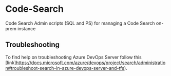 # Code-Search
Code Search Admin scripts (SQL and PS) for managing a Code Search on-prem instance

## Troubleshooting

To find help on troubleshooting Azure DevOps Server follow this [link]https://docs.microsoft.com/azure/devops/project/search/administration#troubleshoot-search-in-azure-devops-server-and-tfs).
